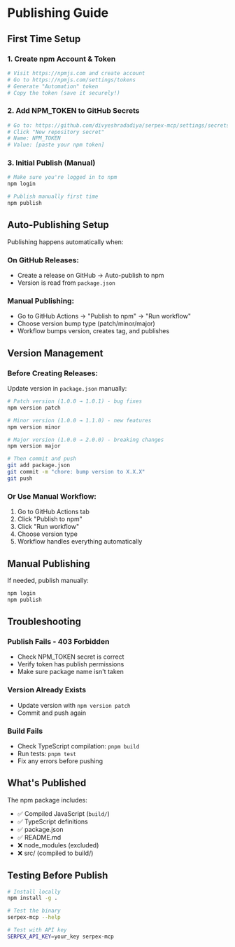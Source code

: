 # Publishing Guide

## First Time Setup

### 1. Create npm Account & Token
```bash
# Visit https://npmjs.com and create account
# Go to https://npmjs.com/settings/tokens
# Generate "Automation" token
# Copy the token (save it securely!)
```

### 2. Add NPM_TOKEN to GitHub Secrets
```bash
# Go to: https://github.com/divyeshradadiya/serpex-mcp/settings/secrets/actions
# Click "New repository secret"
# Name: NPM_TOKEN
# Value: [paste your npm token]
```

### 3. Initial Publish (Manual)
```bash
# Make sure you're logged in to npm
npm login

# Publish manually first time
npm publish
```

## Auto-Publishing Setup

Publishing happens automatically when:

### On GitHub Releases:
- Create a release on GitHub → Auto-publish to npm
- Version is read from `package.json`

### Manual Publishing:
- Go to GitHub Actions → "Publish to npm" → "Run workflow"
- Choose version bump type (patch/minor/major)
- Workflow bumps version, creates tag, and publishes

## Version Management

### Before Creating Releases:
Update version in `package.json` manually:

```bash
# Patch version (1.0.0 → 1.0.1) - bug fixes
npm version patch

# Minor version (1.0.0 → 1.1.0) - new features
npm version minor

# Major version (1.0.0 → 2.0.0) - breaking changes
npm version major

# Then commit and push
git add package.json
git commit -m "chore: bump version to X.X.X"
git push
```

### Or Use Manual Workflow:
1. Go to GitHub Actions tab
2. Click "Publish to npm"
3. Click "Run workflow"
4. Choose version type
5. Workflow handles everything automatically

## Manual Publishing

If needed, publish manually:
```bash
npm login
npm publish
```

## Troubleshooting

### Publish Fails - 403 Forbidden
- Check NPM_TOKEN secret is correct
- Verify token has publish permissions
- Make sure package name isn't taken

### Version Already Exists
- Update version with `npm version patch`
- Commit and push again

### Build Fails
- Check TypeScript compilation: `pnpm build`
- Run tests: `pnpm test`
- Fix any errors before pushing

## What's Published

The npm package includes:
- ✅ Compiled JavaScript (`build/`)
- ✅ TypeScript definitions
- ✅ package.json
- ✅ README.md
- ❌ node_modules (excluded)
- ❌ src/ (compiled to build/)

## Testing Before Publish

```bash
# Install locally
npm install -g .

# Test the binary
serpex-mcp --help

# Test with API key
SERPEX_API_KEY=your_key serpex-mcp
```